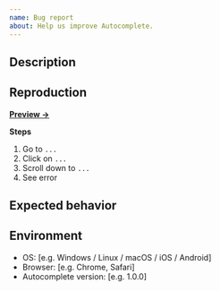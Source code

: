 ```yaml
---
name: Bug report
about: Help us improve Autocomplete.
---
```


## Description

<!-- Describe the bug. -->

## Reproduction

<!-- Fork the sandbox, reproduce the bug and paste the URL. -->

[**Preview →**](https://codesandbox.io/s/github/algolia/autocomplete/tree/next/examples/js?file=/app.tsx)

**Steps**

1. Go to `...`
2. Click on `...`
3. Scroll down to `...`
4. See error

## Expected behavior

<!-- A clear and concise description of what you expected to happen. -->

## Environment

- OS: [e.g. Windows / Linux / macOS / iOS / Android]
- Browser: [e.g. Chrome, Safari]
- Autocomplete version: [e.g. 1.0.0]
